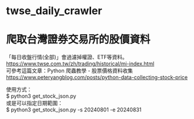 # twse_daily_crawler

# 爬取台灣證券交易所的股價資料

「每日收盤行情(全部)」會過濾掉權證、ETF等資料。<BR>
https://www.twse.com.tw/zh/trading/historical/mi-index.html <BR>
可參考這篇文章：Python 爬蟲教學 - 股票價格資料收集 <BR>
https://www.peteryangblog.com/posts/python-data-collecting-stock-price <BR>

使用方式：<BR>
$ python3 get_stock_json.py <BR>
或是可以指定日期範圍： <BR>
$ python3 get_stock_json.py -s 20240801 -e 20240831 <BR>